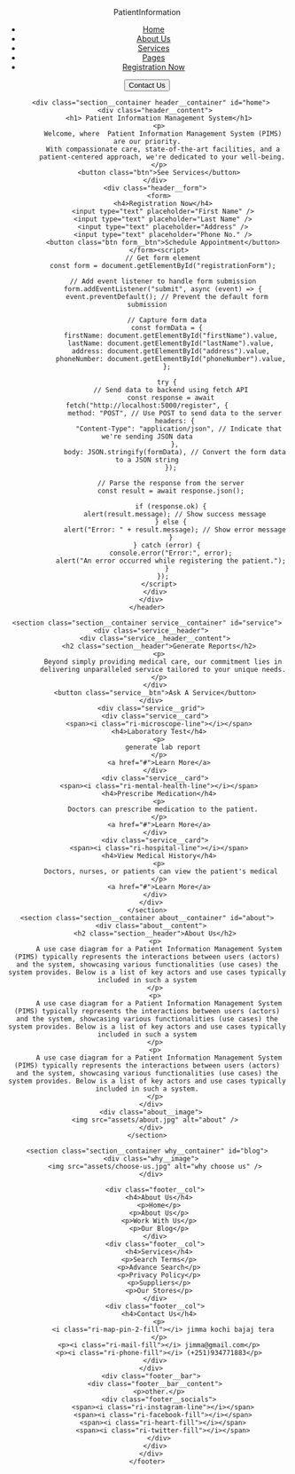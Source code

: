 <!DOCTYPE html>
<html lang="en">
  <head>
    <meta charset="UTF-8" />
    <meta name="viewport" content="width=device-width, initial-scale=1.0" />
    <link
      href="https://cdn.jsdelivr.net/npm/remixicon@3.4.0/fonts/remixicon.css"
      rel="stylesheet"
    />
    <link rel="stylesheet" href="styles.css" />
    <title>Patient Information Management System (PIMS) </title>
  </head>
  <body>
    <header>
      <nav class="section__container nav__container">
        <div class="nav__logo">Patient<span>Information</span></div>
        <ul class="nav__links">
         <li class="link"><a href="#home">Home</a></li>
          <li class="link"><a href="#about">About Us</a></li>
          <li class="link"><a href="#service">Services</a></li>
          <li class="link"><a href="#pages">Pages</a></li>
          <li class="link"><a href="#Registration Now">Registration Now</a></li>
        </ul>
        <button class="btn">Contact Us</button>
      </nav>
      
      <div class="section__container header__container" id="home">
        <div class="header__content">
          <h1> Patient Information Management System</h1>
          <p>
            Welcome, where  Patient Information Management System (PIMS) are our priority.
            With compassionate care, state-of-the-art facilities, and a
            patient-centered approach, we're dedicated to your well-being. 
          </p>
          <button class="btn">See Services</button>
        </div>
        <div class="header__form">
          <form>
            <h4>Registration Now</h4>
            <input type="text" placeholder="First Name" />
            <input type="text" placeholder="Last Name" />
            <input type="text" placeholder="Address" />
            <input type="text" placeholder="Phone No." />
            <button class="btn form__btn">Schedule Appointment</button>
          </form><script>
            // Get form element
            const form = document.getElementById("registrationForm");
        
            // Add event listener to handle form submission
            form.addEventListener("submit", async (event) => {
              event.preventDefault(); // Prevent the default form submission
        
              // Capture form data
              const formData = {
                firstName: document.getElementById("firstName").value,
                lastName: document.getElementById("lastName").value,
                address: document.getElementById("address").value,
                phoneNumber: document.getElementById("phoneNumber").value,
              };
        
              try {
                // Send data to backend using fetch API
                const response = await fetch("http://localhost:5000/register", {
                  method: "POST", // Use POST to send data to the server
                  headers: {
                    "Content-Type": "application/json", // Indicate that we're sending JSON data
                  },
                  body: JSON.stringify(formData), // Convert the form data to a JSON string
                });
        
                // Parse the response from the server
                const result = await response.json();
        
                if (response.ok) {
                  alert(result.message); // Show success message
                } else {
                  alert("Error: " + result.message); // Show error message
                }
              } catch (error) {
                console.error("Error:", error);
                alert("An error occurred while registering the patient.");
              }
            });
          </script>
        </div>
      </div>
    </header>

    <section class="section__container service__container" id="service">
      <div class="service__header">
        <div class="service__header__content">
          <h2 class="section__header">Generate Reports</h2>
          <p>
            Beyond simply providing medical care, our commitment lies in
            delivering unparalleled service tailored to your unique needs.
          </p>
        </div>
        <button class="service__btn">Ask A Service</button>
      </div>
      <div class="service__grid">
        <div class="service__card">
          <span><i class="ri-microscope-line"></i></span>
          <h4>Laboratory Test</h4>
          <p>
            generate lab report
          </p>
          <a href="#">Learn More</a>
        </div>
        <div class="service__card">
          <span><i class="ri-mental-health-line"></i></span>
          <h4>Prescribe Medication</h4>
          <p>
            Doctors can prescribe medication to the patient.
          </p>
          <a href="#">Learn More</a>
        </div>
        <div class="service__card">
          <span><i class="ri-hospital-line"></i></span>
          <h4>View Medical History</h4>
          <p>
            Doctors, nurses, or patients can view the patient's medical 
          </p>
          <a href="#">Learn More</a>
        </div>
      </div>
    </section>
    <section class="section__container about__container" id="about">
      <div class="about__content">
        <h2 class="section__header">About Us</h2>
        <p>
          A use case diagram for a Patient Information Management System (PIMS) typically represents the interactions between users (actors) and the system, showcasing various functionalities (use cases) the system provides. Below is a list of key actors and use cases typically included in such a system
        </p>
        <p>
          A use case diagram for a Patient Information Management System (PIMS) typically represents the interactions between users (actors) and the system, showcasing various functionalities (use cases) the system provides. Below is a list of key actors and use cases typically included in such a system
        </p>
        <p>
          A use case diagram for a Patient Information Management System (PIMS) typically represents the interactions between users (actors) and the system, showcasing various functionalities (use cases) the system provides. Below is a list of key actors and use cases typically included in such a system.
        </p>
      </div>
      <div class="about__image">
        <img src="assets/about.jpg" alt="about" />
      </div>
    </section>

    <section class="section__container why__container" id="blog">
      <div class="why__image">
        <img src="assets/choose-us.jpg" alt="why choose us" />
      </div>
     
        <div class="footer__col">
          <h4>About Us</h4>
          <p>Home</p>
          <p>About Us</p>
          <p>Work With Us</p>
          <p>Our Blog</p>
        </div>
        <div class="footer__col">
          <h4>Services</h4>
          <p>Search Terms</p>
          <p>Advance Search</p>
          <p>Privacy Policy</p>
          <p>Suppliers</p>
          <p>Our Stores</p>
        </div>
        <div class="footer__col">
          <h4>Contact Us</h4>
          <p>
            <i class="ri-map-pin-2-fill"></i> jimma kochi bajaj tera
          </p>
          <p><i class="ri-mail-fill"></i> jimma@gmail.com</p>
          <p><i class="ri-phone-fill"></i> (+251)934771883</p>
        </div>
      </div>
      <div class="footer__bar">
        <div class="footer__bar__content">
          <p>other.</p>
          <div class="footer__socials">
            <span><i class="ri-instagram-line"></i></span>
            <span><i class="ri-facebook-fill"></i></span>
            <span><i class="ri-heart-fill"></i></span>
            <span><i class="ri-twitter-fill"></i></span>
          </div>
        </div>
      </div>
    </footer>
  </body>
</html>
